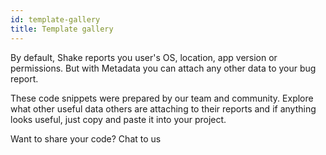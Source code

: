 ```yaml
---
id: template-gallery
title: Template gallery
---
```

By default, Shake reports you user's OS, location, app version or permissions. But with Metadata you can attach
any other data to your bug report.

These code snippets were prepared by our team and community. Explore what other useful data others are attaching to their reports and if anything looks useful, just copy and paste it into your project.

Want to share your code? Chat to us
